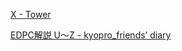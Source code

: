 
[X - Tower](https://atcoder.jp/contests/dp/tasks/dp_x)

[EDPC解説 U～Z - kyopro_friends’ diary](https://kyopro-friends.hatenablog.com/entry/2019/01/12/231106)

